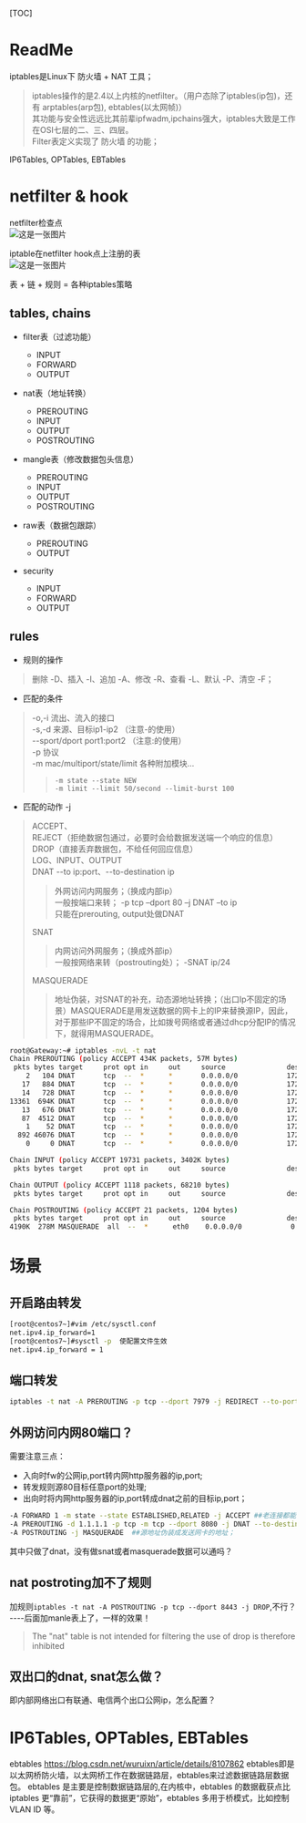 [TOC]



# ReadMe

iptables是Linux下 防火墙 + NAT 工具；

> iptables操作的是2.4以上内核的netfilter。（用户态除了iptables(ip包)，还有 arptables(arp包), ebtables(以太网帧)）  
> 其功能与安全性远远比其前辈ipfwadm,ipchains强大，iptables大致是工作在OSI七层的二、三、四层。  
> Filter表定义实现了 防火墙 的功能；  

 IP6Tables, OPTables, EBTables



# netfilter & hook

netfilter检查点   
![这是一张图片](img/netfilter-hookCheckpoint.png)

iptable在netfilter hook点上注册的表  
![这是一张图片](img/netfilter-iptableTables.png)  

表 + 链 + 规则 = 各种iptables策略



## tables, chains

- filter表（过滤功能）
	- INPUT  
	- FORWARD  
	- OUTPUT  

- nat表（地址转换） 
	- PREROUTING  
	- INPUT  
	- OUTPUT  
	- POSTROUTING
  
- mangle表（修改数据包头信息） 
	- PREROUTING  
	- INPUT  
	- OUTPUT  
	- POSTROUTING

- raw表（数据包跟踪）
	- PREROUTING   
	- OUTPUT  

- security
	- INPUT
	- FORWARD
	- OUTPUT



## rules

- 规则的操作
> 删除 -D、插入 -I、追加 -A、修改 -R、查看 -L、默认 -P、清空 -F；

- 匹配的条件 
> -o,-i 流出、流入的接口  
> -s,-d 来源、目标ip1-ip2 （注意-的使用）  
> --sport/dport port1:port2 （注意:的使用）  
> -p 协议  
> -m mac/multiport/state/limit 各种附加模块…  
>
> > 	-m state --state NEW   
> > 	-m limit --limit 50/second --limit-burst 100  

- 匹配的动作 -j
> ACCEPT、   
> REJECT（拒绝数据包通过，必要时会给数据发送端一个响应的信息）  
> DROP（直接丢弃数据包，不给任何回应信息）  
> LOG、INPUT、OUTPUT  
> DNAT --to ip:port、--to-destination ip  
> > 外网访问内网服务；（换成内部ip）   
> > 一般按端口来转； -p tcp –dport 80 –j DNAT –to ip   
> > 只能在prerouting, output处做DNAT  
>
> SNAT
> > 内网访问外网服务；（换成外部ip）   
> > 一般按网络来转（postrouting处）； -SNAT ip/24
>
> MASQUERADE
>
> > 地址伪装，对SNAT的补充，动态源地址转换；（出口Ip不固定的场景）MASQUERADE是用发送数据的网卡上的IP来替换源IP，因此，对于那些IP不固定的场合，比如拨号网络或者通过dhcp分配IP的情况下，就得用MASQUERADE。

```sh
root@Gateway:~# iptables -nvL -t nat 
Chain PREROUTING (policy ACCEPT 434K packets, 57M bytes)
 pkts bytes target     prot opt in     out     source               destination         
    2   104 DNAT       tcp  --  *      *       0.0.0.0/0            172.22.78.100        tcp dpt:13389 to:172.18.0.1:3389
   17   884 DNAT       tcp  --  *      *       0.0.0.0/0            172.22.78.100        tcp dpt:19923 to:172.16.200.210:22
   14   728 DNAT       tcp  --  *      *       0.0.0.0/0            172.22.78.100        tcp dpt:19922 to:172.16.200.240:22
13361  694K DNAT       tcp  --  *      *       0.0.0.0/0            172.22.78.100        tcp dpt:19924 to:172.16.200.150:22
   13   676 DNAT       tcp  --  *      *       0.0.0.0/0            172.22.78.100        tcp dpt:13390 to:172.18.0.150:3389
   87  4512 DNAT       tcp  --  *      *       0.0.0.0/0            172.22.78.100        tcp dpt:19926 to:172.16.200.170:22
    1    52 DNAT       tcp  --  *      *       0.0.0.0/0            172.22.78.100        tcp dpt:18801 to:172.16.1.1:22
  892 46076 DNAT       tcp  --  *      *       0.0.0.0/0            172.22.78.100        tcp dpt:19925 to:172.16.200.160:22
    0     0 DNAT       tcp  --  *      *       0.0.0.0/0            172.22.78.100        tcp dpt:18802 to:172.16.1.2:22

Chain INPUT (policy ACCEPT 19731 packets, 3402K bytes)
 pkts bytes target     prot opt in     out     source               destination         

Chain OUTPUT (policy ACCEPT 1118 packets, 68210 bytes)
 pkts bytes target     prot opt in     out     source               destination         

Chain POSTROUTING (policy ACCEPT 21 packets, 1204 bytes)
 pkts bytes target     prot opt in     out     source               destination         
4190K  278M MASQUERADE  all  --  *      eth0    0.0.0.0/0            0.0.0.0/0   #伪装所有的包，的snat为eth0的ip
```



# 场景

## 开启路由转发

```bash
[root@centos7~]#vim /etc/sysctl.conf
net.ipv4.ip_forward=1
[root@centos7~]#sysctl -p  使配置文件生效
net.ipv4.ip_forward = 1
```



## 端口转发

```bash
iptables -t nat -A PREROUTING -p tcp --dport 7979 -j REDIRECT --to-ports 8080
```



## 外网访问内网80端口？

需要注意三点：

- 入向时fw的公网ip,port转内网http服务器的ip,port;
- 转发规则源80目标任意port的处理; 
- 出向时将内网http服务器的ip,port转成dnat之前的目标ip,port；

```bash
-A FORWARD 1 -m state --state ESTABLISHED,RELATED -j ACCEPT ##老连接都能转发（依赖state模块）；
-A PREROUTING -d 1.1.1.1 -p tcp -m tcp --dport 8080 -j DNAT --to-destination 172.22.22.22:80 ##DNAT；
-A POSTROUTING -j MASQUERADE  ##源地址伪装成发送网卡的地址；
```

其中只做了dnat，没有做snat或者masquerade数据可以通吗？



## nat postroting加不了规则

加规则`iptables -t nat -A POSTROUTING -p tcp --dport 8443 -j DROP`,不行？ ----后面加manle表上了，一样的效果！

> The "nat" table is not intended for filtering the use of drop is therefore inhibited



## 双出口的dnat, snat怎么做？

即内部网络出口有联通、电信两个出口公网ip，怎么配置？





#  IP6Tables, OPTables, EBTables

ebtables
https://blog.csdn.net/wuruixn/article/details/8107862
ebtables即是以太网桥防火墙，以太网桥工作在数据链路层，ebtables来过滤数据链路层数据包。
ebtables 是主要是控制数据链路层的,在内核中，ebtables 的数据截获点比 iptables 更“靠前”，它获得的数据更“原始”，ebtables 多用于桥模式，比如控制 VLAN ID 等。 



